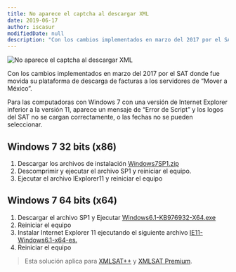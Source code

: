 ```yaml
---
title: No aparece el captcha al descargar XML
date: 2019-06-17
author: iscasur
modifiedDate: null
description: "Con los cambios implementados en marzo del 2017 por el SAT donde fue movida su plataforma de descarga de facturas a los servidores de 'Mover a México'."
---
```


![No aparece el captcha al descargar XML](https://todoconta.s3-us-west-1.amazonaws.com/soporte/error-captcha-descarga-xml.png)

Con los cambios implementados en marzo del 2017 por el SAT donde fue movida su plataforma de descarga de facturas a los servidores de “Mover a México”.

Para las computadoras con Windows 7 con una versión de Internet Explorer inferior a la versión 11, aparece un mensaje de “Error de Script” y los logos del SAT no se cargan correctamente, o las fechas no se pueden seleccionar.

## Windows 7 32 bits (x86)

1. Descargar los archivos de instalación [Windows7SP1.zip](http://construsoft.mx/downloads/Windows7SP1.zip)
2. Descomprimir y ejecutar el archivo SP1 y reiniciar el equipo.
3. Ejecutar el archivo IExplorer11 y reiniciar el equipo

## Windows 7 64 bits (x64)

1. Descargar el archivo SP1 y Ejecutar [Windows6.1-KB976932-X64.exe](https://download.microsoft.com/download/0/A/F/0AFB5316-3062-494A-AB78-7FB0D4461357/windows6.1-KB976932-X64.exe)
2. Reiniciar el equipo
3. Instalar Internet Explorer 11 ejecutando el siguiente archivo [IE11-Windows6.1-x64-es.](https://www.microsoft.com/es-mx/download/confirmation.aspx?id=40901)
4. Reiniciar el equipo

> Esta solución aplica para [XMLSAT++](https://todoconta.com/xmlsat) y [XMLSAT Premium](https://todoconta.com/xmlsatpremium).